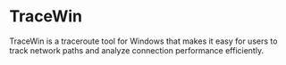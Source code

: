 # TraceWin
TraceWin is a traceroute tool for Windows that makes it easy for users to track network paths and analyze connection performance efficiently.
